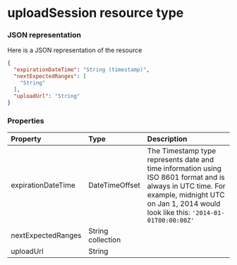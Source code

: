 # uploadSession resource type



### JSON representation

Here is a JSON representation of the resource

```json
{
  "expirationDateTime": "String (timestamp)",
  "nextExpectedRanges": [
    "String"
  ],
  "uploadUrl": "String"
}

```
### Properties
| Property	   | Type	|Description|
|:---------------|:--------|:----------|
|expirationDateTime|DateTimeOffset|The Timestamp type represents date and time information using ISO 8601 format and is always in UTC time. For example, midnight UTC on Jan 1, 2014 would look like this: `'2014-01-01T00:00:00Z'`|
|nextExpectedRanges|String collection||
|uploadUrl|String||

<!-- uuid: 26c643f2-1a77-4381-be64-71e5b0fd7c0f
2015-10-09 18:16:07 UTC -->